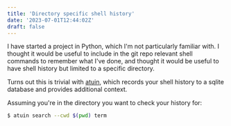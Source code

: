 ```yaml
---
title: 'Directory specific shell history'
date: '2023-07-01T12:44:02Z'
draft: false
---
```


I have started a project in Python, which I'm not particularly familiar with. I
thought it would be useful to include in the git repo relevant shell commands to
remember what I've done, and thought it would be useful to have shell history
but limited to a specific directory.

Turns out this is trivial with [atuin](https://github.com/ellie/atuin), which
records your shell history to a sqlite database and provides additional context.

Assuming you're in the directory you want to check your history for:

```bash
$ atuin search --cwd $(pwd) term
```

